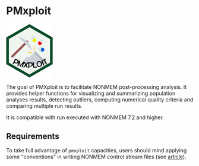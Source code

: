 
<!-- README.md is generated from README.Rmd. Please edit that file -->
PMxploit
========

<img id="logo" src="docs/pmxploit.svg" alt="pmxploit" width="125px" />

The goal of PMXploit is to facilitate NONMEM post-processing analysis. It provides helper functions for visualizing and summarizing population analyses results, detecting outliers, computing numerical quality criteria and comparing multiple run results.

It is compatible with run executed with NONMEM 7.2 and higher.

Requirements
------------

To take full advantage of `pmxploit` capacities, users should mind applying some "conventions" in writing NONMEM control stream files (see [article](articles/nonmem_requirements.html)).
